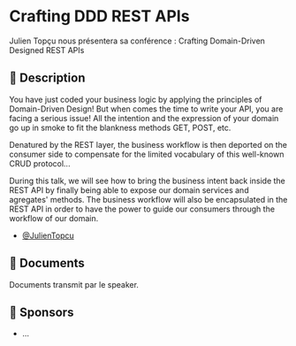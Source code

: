 # Crafting DDD REST APIs

Julien Topçu nous présentera sa conférence : Crafting Domain-Driven Designed REST APIs

## 📜 Description

You have just coded your business logic by applying the principles of Domain-Driven Design! But when comes the time to write your API, you are facing a serious issue! All the intention and the expression of your domain go up in smoke to fit the blankness methods GET, POST, etc.

Denatured by the REST layer, the business workflow is then deported on the consumer side to compensate for the limited vocabulary of this well-known CRUD protocol...

During this talk, we will see how to bring the business intent back inside the REST API by finally being able to expose our domain services and agregates' methods. The business workflow will also be encapsulated in the REST API in order to have the power to guide our consumers through the workflow of our domain.

- [@JulienTopcu](https://twitter.com/JulienTopcu)

## 📂 Documents

Documents transmit par le speaker.

## 💖 Sponsors

- ...

